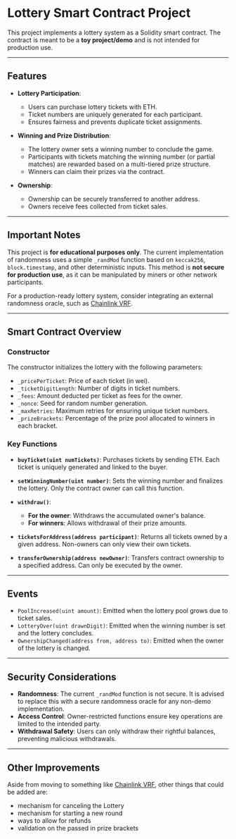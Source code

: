 # Lottery Smart Contract Project

This project implements a lottery system as a Solidity smart contract. The contract is meant to be a **toy project/demo** and is not intended for production use. 

---

## Features

- **Lottery Participation**:
  - Users can purchase lottery tickets with ETH.
  - Ticket numbers are uniquely generated for each participant.
  - Ensures fairness and prevents duplicate ticket assignments.

- **Winning and Prize Distribution**:
  - The lottery owner sets a winning number to conclude the game.
  - Participants with tickets matching the winning number (or partial matches) are rewarded based on a multi-tiered prize structure.
  - Winners can claim their prizes via the contract.

- **Ownership**:
  - Ownership can be securely transferred to another address.
  - Owners receive fees collected from ticket sales.

---

## Important Notes

This project is **for educational purposes only**. The current implementation of randomness uses a simple `_randMod` function based on `keccak256`, `block.timestamp`, and other deterministic inputs. This method is **not secure for production use**, as it can be manipulated by miners or other network participants. 

For a production-ready lottery system, consider integrating an external randomness oracle, such as [Chainlink VRF](https://chain.link/vrf).

---

## Smart Contract Overview

### Constructor

The constructor initializes the lottery with the following parameters:

- `_pricePerTicket`: Price of each ticket (in wei).
- `_ticketDigitLength`: Number of digits in ticket numbers.
- `_fees`: Amount deducted per ticket as fees for the owner.
- `_nonce`: Seed for random number generation.
- `_maxRetries`: Maximum retries for ensuring unique ticket numbers.
- `_prizeBrackets`: Percentage of the prize pool allocated to winners in each bracket.

### Key Functions

- **`buyTicket(uint numTickets)`**: Purchases tickets by sending ETH. Each ticket is uniquely generated and linked to the buyer.

- **`setWinningNumber(uint number)`**: Sets the winning number and finalizes the lottery. Only the contract owner can call this function.

- **`withdraw()`**: 
  - **For the owner**: Withdraws the accumulated owner's balance.
  - **For winners**: Allows withdrawal of their prize amounts.

- **`ticketsForAddress(address participant)`**: Returns all tickets owned by a given address. Non-owners can only view their own tickets.

- **`transferOwnership(address newOwner)`**: Transfers contract ownership to a specified address. Can only be executed by the owner.

---

## Events

- `PoolIncreased(uint amount)`: Emitted when the lottery pool grows due to ticket sales.
- `LotteryOver(uint drawnDigit)`: Emitted when the winning number is set and the lottery concludes.
- `OwnershipChanged(address from, address to)`: Emitted when the owner of the lottery is changed.

---

## Security Considerations

- **Randomness**: The current `_randMod` function is not secure. It is advised to replace this with a secure randomness oracle for any non-demo implementation.
- **Access Control**: Owner-restricted functions ensure key operations are limited to the intended party.
- **Withdrawal Safety**: Users can only withdraw their rightful balances, preventing malicious withdrawals.

---

## Other Improvements 

Aside from moving to something like [Chainlink VRF](https://chain.link/vrf), other things that could be added are:

- mechanism for canceling the Lottery
- mechanism for starting a new round
- ways to allow for refunds
- validation on the passed in prize brackets
